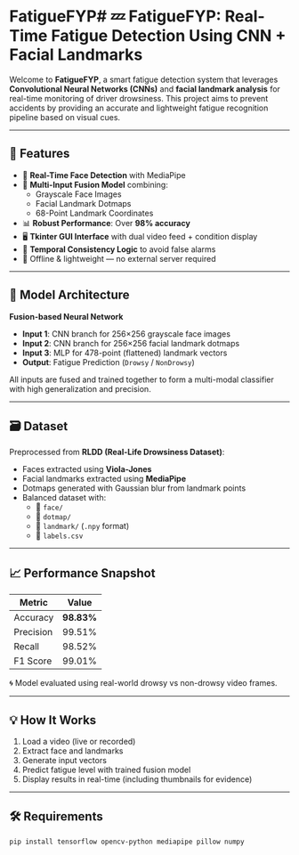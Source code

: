 # FatigueFYP# 💤 FatigueFYP: Real-Time Fatigue Detection Using CNN + Facial Landmarks

Welcome to **FatigueFYP**, a smart fatigue detection system that leverages **Convolutional Neural Networks (CNNs)** and **facial landmark analysis** for real-time monitoring of driver drowsiness. This project aims to prevent accidents by providing an accurate and lightweight fatigue recognition pipeline based on visual cues.

---

## 🚀 Features

- 🎥 **Real-Time Face Detection** with MediaPipe
- 🧠 **Multi-Input Fusion Model** combining:
  - Grayscale Face Images
  - Facial Landmark Dotmaps
  - 68-Point Landmark Coordinates
- 📊 **Robust Performance**: Over **98% accuracy**
- 🖥️ **Tkinter GUI Interface** with dual video feed + condition display
- 🔄 **Temporal Consistency Logic** to avoid false alarms
- 💾 Offline & lightweight — no external server required

---

## 🧠 Model Architecture

**Fusion-based Neural Network**

- **Input 1**: CNN branch for 256×256 grayscale face images  
- **Input 2**: CNN branch for 256×256 facial landmark dotmaps  
- **Input 3**: MLP for 478-point (flattened) landmark vectors  
- **Output**: Fatigue Prediction (`Drowsy` / `NonDrowsy`)

All inputs are fused and trained together to form a multi-modal classifier with high generalization and precision.

---

## 🗃 Dataset

Preprocessed from **RLDD (Real-Life Drowsiness Dataset)**:

- Faces extracted using **Viola-Jones**
- Facial landmarks extracted using **MediaPipe**
- Dotmaps generated with Gaussian blur from landmark points
- Balanced dataset with:
  - 📁 `face/`
  - 📁 `dotmap/`
  - 📁 `landmark/` (`.npy` format)
  - 📄 `labels.csv`

---

## 📈 Performance Snapshot

| Metric       | Value     |
|--------------|-----------|
| Accuracy     | **98.83%** |
| Precision    | 99.51%    |
| Recall       | 98.52%    |
| F1 Score     | 99.01%    |

🌀 Model evaluated using real-world drowsy vs non-drowsy video frames.

---

## 💡 How It Works

1. Load a video (live or recorded)
2. Extract face and landmarks
3. Generate input vectors
4. Predict fatigue level with trained fusion model
5. Display results in real-time (including thumbnails for evidence)

---

## 🛠️ Requirements

```bash
pip install tensorflow opencv-python mediapipe pillow numpy
